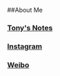 ##About Me

### [Tony's Notes](http://abcwyc.github.io)           

### [Instagram](https://www.instagram.com/youcaiwang/)

### [Weibo](http://weibo.com/wycai)  

